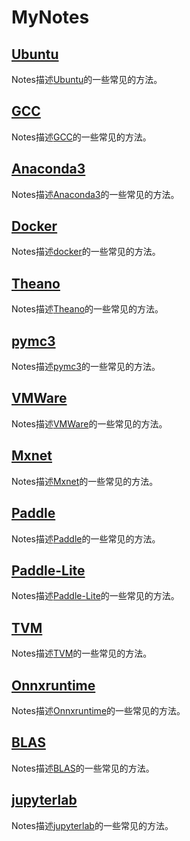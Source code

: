 # MyNotes
## [Ubuntu](https://github.com/SNSerHello/MyNotes/tree/main/ubuntu)

Notes描述[Ubuntu](https://github.com/SNSerHello/MyNotes/tree/main/ubuntu)的一些常见的方法。

## [GCC](https://github.com/SNSerHello/MyNotes/tree/main/gcc)

Notes描述[GCC](https://github.com/SNSerHello/MyNotes/tree/main/gcc)的一些常见的方法。

## [Anaconda3](https://github.com/SNSerHello/MyNotes/tree/main/anaconda3)

Notes描述[Anaconda3](https://github.com/SNSerHello/MyNotes/tree/main/anaconda3)的一些常见的方法。

## [Docker](https://github.com/SNSerHello/MyNotes/tree/main/docker)

Notes描述[docker](https://github.com/SNSerHello/MyNotes/tree/main/docker)的一些常见的方法。

## [Theano](https://github.com/SNSerHello/MyNotes/tree/main/theano)

Notes描述[Theano](https://github.com/SNSerHello/MyNotes/tree/main/theano)的一些常见的方法。

## [pymc3](https://github.com/SNSerHello/MyNotes/tree/main/pymc3)

Notes描述[pymc3](https://github.com/SNSerHello/MyNotes/tree/main/pymc3)的一些常见的方法。

## [VMWare](https://github.com/SNSerHello/MyNotes/tree/main/vmware)

Notes描述[VMWare](https://github.com/SNSerHello/MyNotes/tree/main/vmware)的一些常见的方法。

## [Mxnet](https://github.com/SNSerHello/MyNotes/tree/main/mxnet)

Notes描述[Mxnet](https://github.com/SNSerHello/MyNotes/tree/main/mxnet)的一些常见的方法。

## [Paddle](https://github.com/SNSerHello/MyNotes/tree/main/paddle)

Notes描述[Paddle](https://github.com/SNSerHello/MyNotes/tree/main/paddle)的一些常见的方法。

## [Paddle-Lite](https://github.com/SNSerHello/MyNotes/tree/main/paddlelite)

Notes描述[Paddle-Lite](https://github.com/SNSerHello/MyNotes/tree/main/paddlelite)的一些常见的方法。

## [TVM](https://github.com/SNSerHello/MyNotes/tree/main/tvm)

Notes描述[TVM](https://github.com/SNSerHello/MyNotes/tree/main/tvm)的一些常见的方法。

## [Onnxruntime](https://github.com/SNSerHello/MyNotes/tree/main/onnxruntime)

Notes描述[Onnxruntime](https://github.com/SNSerHello/MyNotes/tree/main/onnxruntime)的一些常见的方法。

## [BLAS](https://github.com/SNSerHello/MyNotes/tree/main/blas)

Notes描述[BLAS](https://github.com/SNSerHello/MyNotes/tree/main/blas)的一些常见的方法。

## [jupyterlab](https://github.com/SNSerHello/MyNotes/tree/main/jupyterlab)

Notes描述[jupyterlab](https://github.com/SNSerHello/MyNotes/tree/main/jupyterlab)的一些常见的方法。
